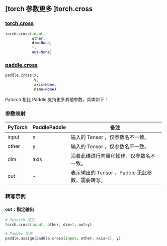 ## [torch 参数更多 ]torch.cross

### [torch.cross](https://pytorch.org/docs/stable/generated/torch.cross.html?highlight=cross#torch.cross)

```python
torch.cross(input,
            other,
            dim=None,
            *,
            out=None)
```

### [paddle.cross](https://www.paddlepaddle.org.cn/documentation/docs/zh/develop/api/paddle/cross_cn.html#cross)

```python
paddle.cross(x,
             y,
             axis=None,
             name=None)
```

Pytorch 相比 Paddle 支持更多其他参数，具体如下：

### 参数映射
| PyTorch       | PaddlePaddle | 备注                                                   |
| ------------- | ------------ | ------------------------------------------------------ |
| input         | x            | 输入的 Tensor ，仅参数名不一致。                          |
| other         | y            | 输入的 Tensor ，仅参数名不一致。                          |
| dim           | axis         | 沿着此维进行向量积操作，仅参数名不一致。                   |
| out           | -            | 表示输出的 Tensor ，Paddle 无此参数，需要转写。      |


### 转写示例
#### out：指定输出
```python
# Pytorch 写法
torch.cross(input, other, dim=1, out=y)

# Paddle 写法
paddle.assign(paddle.cross(input, other, axis=1), y)
```

